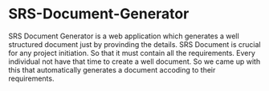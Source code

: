 # SRS-Document-Generator
SRS Document Generator is a web application which generates a well structured document just by provinding the details.
SRS Document is crucial for any project initiation. So that it must contain all the requirements.
Every individual not have that time to create a well document. So we came up with this that automatically generates a document accoding to their requirements.
